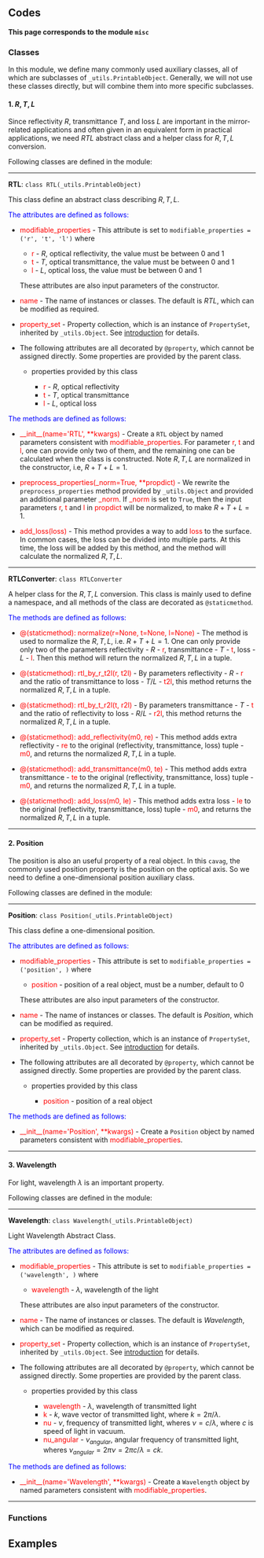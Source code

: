 ## Codes

**This page corresponds to the module `misc`** 

### Classes

In this module, we define many commonly used auxiliary classes, all of which are subclasses of `_utils.PrintableObject`. Generally, we will not use these classes directly, but will combine them into more specific subclasses. 

#### 1. $R,T,L$

Since reflectivity $R$, transmittance $T$, and loss $L$ are important in the mirror-related applications and often given in an equivalent form in practical applications, we need $RTL$ abstract class and a helper class for $R,T,L$ conversion. 

Following classes are defined in the module:

----

<strong class="object" id="RTL">RTL</strong>: `class RTL(_utils.PrintableObject)`

This class define an abstract class describing $R,T,L$.

<p style="color:blue;">The attributes are defined as follows:</p>

- <span class="attr" style="color:red;">modifiable_properties</span> - This attribute is set to `modifiable_properties = ('r', 't', 'l')` where

  - <span class="attr" style="color:red;">r</span> - $R$, optical reflectivity, the value must be between $0$ and $1$
  - <span class="attr" style="color:red;">t</span> - $T$, optical transmittance, the value must be between $0$ and $1$
  - <span class="attr" style="color:red;">l</span> - $L$, optical loss, the value must be between $0$ and $1$

  These attributes are also input parameters of the constructor. 

- <span class="attr" style="color:red;">name</span> - The name of instances or classes. The default is *RTL*, which can be modified as required. 

- <span class="attr" style="color:red;">property_set</span> -  Property collection, which is an instance of `PropertySet`, inherited by `_utils.Object`. See [introduction](introduction.md) for details.

- The following attributes are all decorated by `@property`, which cannot be assigned directly. Some properties are provided by the parent class.

  - properties provided by this class
    
    - <span class="attr" style="color:red;">r</span> - $R$, optical reflectivity
    - <span class="attr" style="color:red;">t</span> - $T$, optical transmittance
    - <span class="attr" style="color:red;">l</span> - $L$, optical loss

<p style="color:blue;">The methods are defined as follows:</p>

- <span class="method" style="color:red;">\_\_init\_\_(<span class="param">name</span>='RTL', \*\*<span class="param">kwargs</span>)</span>  - Create a `RTL` object by named parameters consistent with <span class="attr" style="color:red;">modifiable_properties</span>. For parameter <span class="attr" style="color:red;">r</span>, <span class="attr" style="color:red;">t</span> and <span class="attr" style="color:red;">l</span>, one can provide only two of them, and the remaining one can be calculated when the class is constructed. Note $R,T,L$ are normalized in the constructor, i.e, $R+T+L=1$.
  
- <span class="method" style="color:red;">preprocess\_properties(<span class="param">\_norm</span>=True, \*\*<span class="param">propdict</span>)</span> - We rewrite the `preprocess_properties` method provided by <code>_utils.<a class="module-object-refer-to" module="introduction">Object</a></code> and provided an additional parameter <span class="param" style="color:red;">\_norm</span>. If <span class="param" style="color:red;">\_norm</span> is set to `True`, then the input parameters <span class="attr" style="color:red;">r</span>, <span class="attr" style="color:red;">t</span> and <span class="attr" style="color:red;">l</span> in <span class="param" style="color:red;">propdict</span> will be normalized, to make $R+T+L=1$.
  
- <span class="method" style="color:red;">add_loss(<span class="param">loss</span>)</span> - This method provides a way to add <span class="param" style="color:red;">loss</span> to the surface. In common cases, the loss can be divided into multiple parts. At this time, the loss will be added by this method, and the method will calculate the normalized $R,T,L$.

----

<strong class="object" id="RTLConverter">RTLConverter</strong>: `class RTLConverter`

A helper class for the $R,T,L$ conversion. This class is mainly used to define a namespace, and all methods of the class are decorated as `@staticmethod`.

<p style="color:blue;">The methods are defined as follows:</p>

- <span class="method" style="color:red;">@(staticmethod): normalize(<span class="param">r</span>=None, <span class="param">t</span>=None, <span class="param">l</span>=None)</span> - The method is used to normalize the $R,T,L$, i.e. $R+T+L=1$. One can only provide only two of the parameters reflectivity - $R$ - <span class="param" style="color:red;">r</span>, transmittance - $T$ - <span class="param" style="color:red;">t</span>, loss - $L$ - <span class="param" style="color:red;">l</span>. Then this method will return the normalized $R,T,L$ in a tuple.
  
- <span class="method" style="color:red;">@(staticmethod): rtl_by_r_t2l(<span class="param">r</span>, <span class="param">t2l</span>)</span> - By parameters reflectivity - $R$ - <span class="param" style="color:red;">r</span> and the ratio of transmittance to loss - $T/L$ - <span class="param" style="color:red;">t2l</span>, this method returns the normalized $R,T,L$ in a tuple.
  
- <span class="method" style="color:red;">@(staticmethod): rtl_by_t_r2l(<span class="param">t</span>, <span class="param">r2l</span>)</span> - By parameters transmittance - $T$ - <span class="param" style="color:red;">t</span> and the ratio of reflectivity to loss - $R/L$ - <span class="param" style="color:red;">r2l</span>, this method returns the normalized $R,T,L$ in a tuple.
  
- <span class="method" style="color:red;">@(staticmethod): add_reflectivity(<span class="param">m0</span>, <span class="param">re</span>)</span> - This method adds extra reflectivity - <span class="param" style="color:red;">re</span> to the original (reflectivity, transmittance, loss) tuple - <span class="param" style="color:red;">m0</span>, and returns the normalized $R,T,L$ in a tuple.
  
- <span class="method" style="color:red;">@(staticmethod): add_transmittance(<span class="param">m0</span>, <span class="param">te</span>)</span> - This method adds extra transmittance - <span class="param" style="color:red;">te</span> to the original (reflectivity, transmittance, loss) tuple - <span class="param" style="color:red;">m0</span>, and returns the normalized $R,T,L$ in a tuple.
  
- <span class="method" style="color:red;">@(staticmethod): add_loss(<span class="param">m0</span>, <span class="param">le</span>)</span> - This method adds extra loss - <span class="param" style="color:red;">le</span> to the original (reflectivity, transmittance, loss) tuple - <span class="param" style="color:red;">m0</span>, and returns the normalized $R,T,L$ in a tuple.

----

#### 2. Position

The position is also an useful property of a real object. In this `cavag`, the commonly used position property is the position on the optical axis. So we need to define a one-dimensional position auxiliary class. 

Following classes are defined in the module:

----

<strong class="object" id="Position">Position</strong>: `class Position(_utils.PrintableObject)`

This class define a one-dimensional position.

<p style="color:blue;">The attributes are defined as follows:</p>

- <span class="attr" style="color:red;">modifiable_properties</span> - This attribute is set to `modifiable_properties = ('position', )` where

  - <span class="attr" style="color:red;">position</span> - position of a real object, must be a number, default to $0$

  These attributes are also input parameters of the constructor. 

- <span class="attr" style="color:red;">name</span> - The name of instances or classes. The default is *Position*, which can be modified as required. 
  
- <span class="attr" style="color:red;">property_set</span> -  Property collection, which is an instance of `PropertySet`, inherited by `_utils.Object`. See [introduction](introduction.md) for details.
  
- The following attributes are all decorated by `@property`, which cannot be assigned directly. Some properties are provided by the parent class.
  
  - properties provided by this class
    
    - <span class="attr" style="color:red;">position</span> - position of a real object

<p style="color:blue;">The methods are defined as follows:</p>

- <span class="method" style="color:red;">\_\_init\_\_(<span class="param">name</span>='Position', \*\*<span class="param">kwargs</span>)</span>  - Create a `Position` object by named parameters consistent with <span class="attr" style="color:red;">modifiable_properties</span>.

----

#### 3. Wavelength

For light, wavelength $\lambda$ is an important property. 

Following classes are defined in the module:

----

<strong class="object" id="Wavelength">Wavelength</strong>: `class Wavelength(_utils.PrintableObject)`

Light Wavelength Abstract Class.

<p style="color:blue;">The attributes are defined as follows:</p>

- <span class="attr" style="color:red;">modifiable_properties</span> - This attribute is set to `modifiable_properties = ('wavelength', )` where

  - <span class="attr" style="color:red;">wavelength</span> - $\lambda$, wavelength of the light

  These attributes are also input parameters of the constructor. 

- <span class="attr" style="color:red;">name</span> - The name of instances or classes. The default is *Wavelength*, which can be modified as required. 

- <span class="attr" style="color:red;">property_set</span> -  Property collection, which is an instance of `PropertySet`, inherited by `_utils.Object`. See [introduction](introduction.md) for details.

- The following attributes are all decorated by `@property`, which cannot be assigned directly. Some properties are provided by the parent class.

  - properties provided by this class

    - <span class="attr" style="color:red;">wavelength</span> - $\lambda$, wavelength of transmitted light
    - <span class="attr" style="color:red;">k</span> - $k$, wave vector of transmitted light, where $k=2\pi/\lambda$.
    - <span class="attr" style="color:red;">nu</span> - $\nu$, frequency of transmitted light, wheres $\nu=c/\lambda$, where $c$ is speed of light in vacuum.
    - <span class="attr" style="color:red;">nu_angular</span> - $\nu_{angular}$, angular frequency of transmitted light, wheres $\nu_{angular}=2\pi \nu=2\pi c/\lambda=ck$.

<p style="color:blue;">The methods are defined as follows:</p>

- <span class="method" style="color:red;">\_\_init\_\_(<span class="param">name</span>='Wavelength', \*\*<span class="param">kwargs</span>)</span>  - Create a `Wavelength` object by named parameters consistent with <span class="attr" style="color:red;">modifiable_properties</span>.

----

### Functions



## Examples

